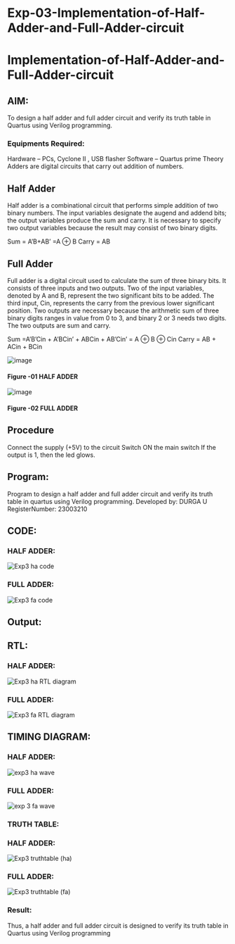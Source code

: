 # Exp-03-Implementation-of-Half-Adder-and-Full-Adder-circuit

# Implementation-of-Half-Adder-and-Full-Adder-circuit
## AIM:
To design a half adder and full adder circuit and verify its truth table in Quartus using Verilog programming.

### Equipments Required:
Hardware – PCs, Cyclone II , USB flasher
Software – Quartus prime
Theory
Adders are digital circuits that carry out addition of numbers.

## Half Adder
Half adder is a combinational circuit that performs simple addition of two binary numbers. The input variables designate the augend and addend bits; the output variables produce the sum and carry. It is necessary to specify two output variables because the result may consist of two binary digits.

Sum = A’B+AB’ =A ⊕ B Carry = AB

## Full Adder
Full adder is a digital circuit used to calculate the sum of three binary bits. It consists of three inputs and two outputs. Two of the input variables, denoted by A and B, represent the two significant bits to be added. The third input, Cin, represents the carry from the previous lower significant position. Two outputs are necessary because the arithmetic sum of three binary digits ranges in value from 0 to 3, and binary 2 or 3 needs two digits. The two outputs are sum and carry.

Sum =A’B’Cin + A’BCin’ + ABCin + AB’Cin’ = A ⊕ B ⊕ Cin Carry = AB + ACin + BCin

 ![image](https://user-images.githubusercontent.com/36288975/163552156-a13e5a56-c638-4110-97d9-8896907c8d25.png)

#### Figure -01 HALF ADDER 


![image](https://user-images.githubusercontent.com/36288975/163552057-b3547877-6d07-45b4-b7e0-bcfebfad9e1d.png)

#### Figure -02 FULL ADDER 

## Procedure

Connect the supply (+5V) to the circuit
Switch ON the main switch
If the output is 1, then the led glows.
 
## Program:
Program to design a half adder and full adder circuit and verify its truth table in quartus using Verilog programming.
Developed by: DURGA U
RegisterNumber:  23003210

## CODE:

### HALF ADDER:

![Exp3 ha code](https://github.com/DurgaUmapathy/Exp-02-Implementation-of-Half-Adder-and-Full-Adder-circuit/assets/152186191/eb7a2724-8e95-467e-84e0-d9c1488455bd)


### FULL ADDER:

![Exp3 fa code](https://github.com/DurgaUmapathy/Exp-02-Implementation-of-Half-Adder-and-Full-Adder-circuit/assets/152186191/0bcc6450-60ef-4395-8871-d7c91511f199)



## Output:
## RTL:
### HALF ADDER:

![Exp3 ha RTL diagram](https://github.com/DurgaUmapathy/Exp-02-Implementation-of-Half-Adder-and-Full-Adder-circuit/assets/152186191/aafb863b-0efb-4a20-a551-5e7675bfa4b1)


### FULL ADDER:

![Exp3 fa RTL diagram](https://github.com/DurgaUmapathy/Exp-02-Implementation-of-Half-Adder-and-Full-Adder-circuit/assets/152186191/8fa39fda-13c3-4a6c-9379-21a85008065e)



## TIMING DIAGRAM:
### HALF ADDER:

![exp3 ha wave](https://github.com/DurgaUmapathy/Exp-02-Implementation-of-Half-Adder-and-Full-Adder-circuit/assets/152186191/2b2f5771-fc4f-4456-ba01-f67345ad5c38)


### FULL ADDER:

![exp 3 fa wave](https://github.com/DurgaUmapathy/Exp-02-Implementation-of-Half-Adder-and-Full-Adder-circuit/assets/152186191/22c6fdff-3666-4728-9a59-a9c970640cac)




### TRUTH TABLE:

### HALF ADDER:

![Exp3 truthtable (ha)](https://github.com/DurgaUmapathy/Exp-02-Implementation-of-Half-Adder-and-Full-Adder-circuit/assets/152186191/7cd33cc9-b447-4866-84b5-19c0e8d04a79)


### FULL ADDER:

![Exp3 truthtable (fa)](https://github.com/DurgaUmapathy/Exp-02-Implementation-of-Half-Adder-and-Full-Adder-circuit/assets/152186191/3264b142-97b5-4167-a551-c8ce28beec67)




### Result:
Thus, a half adder and full adder circuit is designed to verify its truth table in Quartus using Verilog
programming
